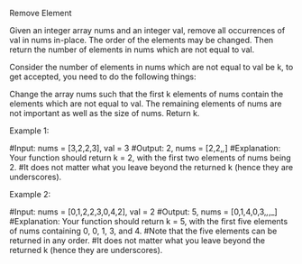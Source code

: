 Remove Element

Given an integer array nums and an integer val, remove all occurrences of val in nums in-place. The order of the elements may be changed. Then return the number of elements in nums which are not equal to val.

Consider the number of elements in nums which are not equal to val be k, to get accepted, you need to do the following things:

Change the array nums such that the first k elements of nums contain the elements which are not equal to val. The remaining elements of nums are not important as well as the size of nums.
Return k.

Example 1:

#Input: nums = [3,2,2,3], val = 3
#Output: 2, nums = [2,2,_,_]
#Explanation: Your function should return k = 2, with the first two elements of nums being 2.
#It does not matter what you leave beyond the returned k (hence they are underscores).

Example 2:

#Input: nums = [0,1,2,2,3,0,4,2], val = 2
#Output: 5, nums = [0,1,4,0,3,_,_,_]
#Explanation: Your function should return k = 5, with the first five elements of nums containing 0, 0, 1, 3, and 4.
#Note that the five elements can be returned in any order.
#It does not matter what you leave beyond the returned k (hence they are underscores).

